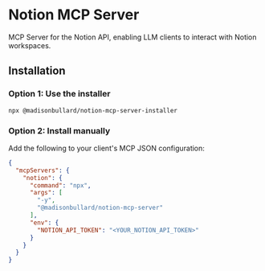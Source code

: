 # Notion MCP Server

MCP Server for the Notion API, enabling LLM clients to interact with Notion workspaces.

## Installation
### Option 1: Use the installer
`npx @madisonbullard/notion-mcp-server-installer`

### Option 2: Install manually
Add the following to your client's MCP JSON configuration:
```json
{
  "mcpServers": {
    "notion": {
      "command": "npx",
      "args": [
        "-y",
        "@madisonbullard/notion-mcp-server"
      ],
      "env": {
        "NOTION_API_TOKEN": "<YOUR_NOTION_API_TOKEN>"
      }
    }
  }
}
```
